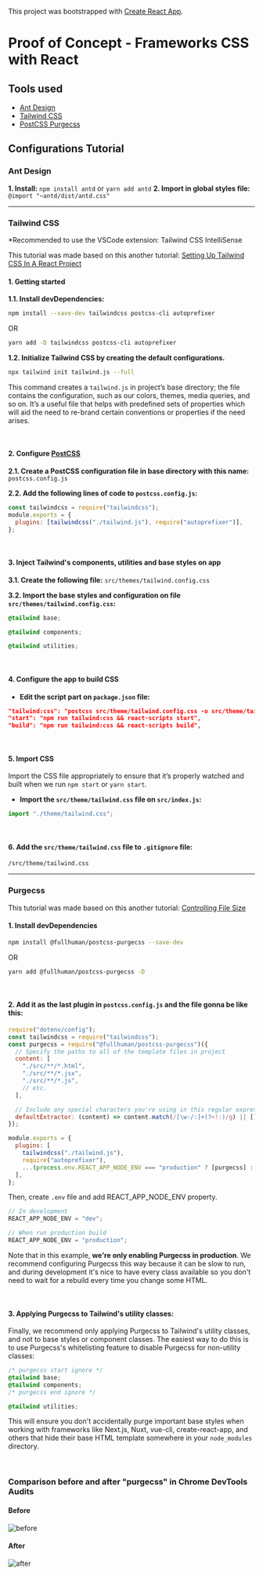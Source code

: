 This project was bootstrapped with [Create React App](https://github.com/facebook/create-react-app).

# Proof of Concept - Frameworks CSS with React

## Tools used

- [Ant Design](https://ant.design/)
- [Tailwind CSS](https://tailwindcss.com/)
- [PostCSS Purgecss](https://github.com/FullHuman/postcss-purgecss)

## Configurations Tutorial

### Ant Design

**1. Install:** `npm install antd` or `yarn add antd`
**2. Import in global styles file:** `@import "~antd/dist/antd.css"`

<hr/>

### Tailwind CSS

\*Recommended to use the VSCode extension: Tailwind CSS IntelliSense

This tutorial was made based on this another tutorial: [Setting Up Tailwind CSS In A React Project](https://www.smashingmagazine.com/2020/02/tailwindcss-react-project)

#### 1. Getting started

**1.1. Install devDependencies:**

```bash
npm install --save-dev tailwindcss postcss-cli autoprefixer
```

OR

```bash
yarn add -D tailwindcss postcss-cli autoprefixer
```

**1.2. Initialize Tailwind CSS by creating the default configurations.**

```bash
npx tailwind init tailwind.js --full
```

This command creates a `tailwind.js` in project’s base directory; the file contains the configuration, such as our colors, themes, media queries, and so on. It’s a useful file that helps with predefined sets of properties which will aid the need to re-brand certain conventions or properties if the need arises.

<br/>

#### 2. Configure [PostCSS](https://github.com/postcss/postcss)

**2.1. Create a PostCSS configuration file in base directory with this name:** `postcss.config.js`

**2.2. Add the following lines of code to `postcss.config.js`:**

```js
const tailwindcss = require("tailwindcss");
module.exports = {
  plugins: [tailwindcss("./tailwind.js"), require("autoprefixer")],
};
```

<br/>

#### 3. Inject Tailwind's components, utilities and base styles on app

**3.1. Create the following file:** `src/themes/tailwind.config.css`

**3.2. Import the base styles and configuration on file `src/themes/tailwind.config.css`:**

```css
@tailwind base;

@tailwind components;

@tailwind utilities;
```

<br/>

#### 4. Configure the app to build CSS

- **Edit the script part on `package.json` file:**

```json
"tailwind:css": "postcss src/theme/tailwind.config.css -o src/theme/tailwind.css",
"start": "npm run tailwind:css && react-scripts start",
"build": "npm run tailwind:css && react-scripts build",
```

<br/>

#### 5. Import CSS

Import the CSS file appropriately to ensure that it’s properly watched and built when we run `npm start` or `yarn start`.

- **Import the `src/theme/tailwind.css` file on `src/index.js`:**

```js
import "./theme/tailwind.css";
```

<br/>

#### 6. Add the `src/theme/tailwind.css` file to `.gitignore` file:

```
/src/theme/tailwind.css
```

<hr/>

### Purgecss

This tutorial was made based on this another tutorial: [Controlling File Size](https://tailwindcss.com/docs/controlling-file-size/)

#### 1. Install devDependencies

```bash
npm install @fullhuman/postcss-purgecss --save-dev
```

OR

```bash
yarn add @fullhuman/postcss-purgecss -D
```

<br/>

#### 2. Add it as the last plugin in `postcss.config.js` and the file gonna be like this:

```js
require("dotenv/config");
const tailwindcss = require("tailwindcss");
const purgecss = require("@fullhuman/postcss-purgecss")({
  // Specify the paths to all of the template files in project
  content: [
    "./src/**/*.html",
    "./src/**/*.jsx",
    "./src/**/*.js",
    // etc.
  ],

  // Include any special characters you're using in this regular expression
  defaultExtractor: (content) => content.match(/[\w-/:]+(?<!:)/g) || [],
});

module.exports = {
  plugins: [
    tailwindcss("./tailwind.js"),
    require("autoprefixer"),
    ...(process.env.REACT_APP_NODE_ENV === "production" ? [purgecss] : []),
  ],
};
```

Then, create `.env` file and add REACT_APP_NODE_ENV property.

```js
// In development
REACT_APP_NODE_ENV = "dev";

// When run production build
REACT_APP_NODE_ENV = "production";
```

Note that in this example, **we're only enabling Purgecss in production**. We recommend configuring Purgecss this way because it can be slow to run, and during development it's nice to have every class available so you don't need to wait for a rebuild every time you change some HTML.

<br/>

#### 3. Applying Purgecss to Tailwind's utility classes:

Finally, we recommend only applying Purgecss to Tailwind's utility classes, and not to base styles or component classes. The easiest way to do this is to use Purgecss's whitelisting feature to disable Purgecss for non-utility classes:

```css
/* purgecss start ignore */
@tailwind base;
@tailwind components;
/* purgecss end ignore */

@tailwind utilities;
```

This will ensure you don't accidentally purge important base styles when working with frameworks like Next.js, Nuxt, vue-cli, create-react-app, and others that hide their base HTML template somewhere in your `node_modules` directory.

<br/>

### Comparison before and after "purgecss" in Chrome DevTools Audits

#### Before

![before](https://i.imgur.com/klIowJE.png)

#### After

![after](https://i.imgur.com/6yT4uf1.png)
